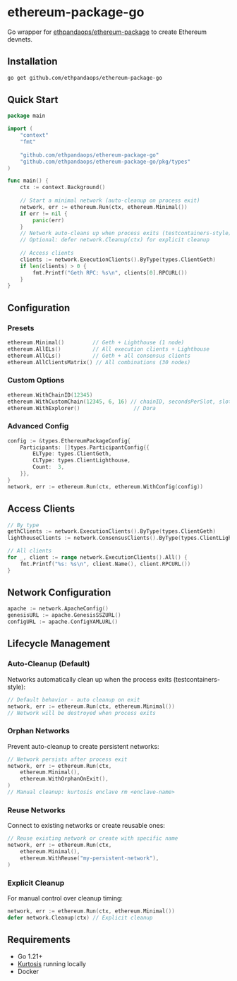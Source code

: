 # ethereum-package-go

Go wrapper for [ethpandaops/ethereum-package](https://github.com/ethpandaops/ethereum-package) to create Ethereum devnets.

## Installation

```bash
go get github.com/ethpandaops/ethereum-package-go
```

## Quick Start

```go
package main

import (
    "context"
    "fmt"
    
    "github.com/ethpandaops/ethereum-package-go"
    "github.com/ethpandaops/ethereum-package-go/pkg/types"
)

func main() {
    ctx := context.Background()
    
    // Start a minimal network (auto-cleanup on process exit)
    network, err := ethereum.Run(ctx, ethereum.Minimal())
    if err != nil {
        panic(err)
    }
    // Network auto-cleans up when process exits (testcontainers-style)
    // Optional: defer network.Cleanup(ctx) for explicit cleanup
    
    // Access clients
    clients := network.ExecutionClients().ByType(types.ClientGeth)
    if len(clients) > 0 {
        fmt.Printf("Geth RPC: %s\n", clients[0].RPCURL())
    }
}
```

## Configuration

### Presets

```go
ethereum.Minimal()         // Geth + Lighthouse (1 node)
ethereum.AllELs()          // All execution clients + Lighthouse
ethereum.AllCLs()          // Geth + all consensus clients  
ethereum.AllClientsMatrix() // All combinations (30 nodes)
```

### Custom Options

```go
ethereum.WithChainID(12345)
ethereum.WithCustomChain(12345, 6, 16) // chainID, secondsPerSlot, slotsPerEpoch
ethereum.WithExplorer()                 // Dora
```

### Advanced Config

```go
config := &types.EthereumPackageConfig{
    Participants: []types.ParticipantConfig{{
        ELType: types.ClientGeth,
        CLType: types.ClientLighthouse,
        Count:  3,
    }},
}
network, err := ethereum.Run(ctx, ethereum.WithConfig(config))
```

## Access Clients

```go
// By type
gethClients := network.ExecutionClients().ByType(types.ClientGeth)
lighthouseClients := network.ConsensusClients().ByType(types.ClientLighthouse)

// All clients
for _, client := range network.ExecutionClients().All() {
    fmt.Printf("%s: %s\n", client.Name(), client.RPCURL())
}
```

## Network Configuration

```go
apache := network.ApacheConfig()
genesisURL := apache.GenesisSSZURL()
configURL := apache.ConfigYAMLURL()
```

## Lifecycle Management

### Auto-Cleanup (Default)
Networks automatically clean up when the process exits (testcontainers-style):

```go
// Default behavior - auto cleanup on exit
network, err := ethereum.Run(ctx, ethereum.Minimal())
// Network will be destroyed when process exits
```

### Orphan Networks
Prevent auto-cleanup to create persistent networks:

```go
// Network persists after process exit
network, err := ethereum.Run(ctx,
    ethereum.Minimal(),
    ethereum.WithOrphanOnExit(),
)
// Manual cleanup: kurtosis enclave rm <enclave-name>
```

### Reuse Networks
Connect to existing networks or create reusable ones:

```go
// Reuse existing network or create with specific name
network, err := ethereum.Run(ctx,
    ethereum.Minimal(),
    ethereum.WithReuse("my-persistent-network"),
)
```

### Explicit Cleanup
For manual control over cleanup timing:

```go
network, err := ethereum.Run(ctx, ethereum.Minimal())
defer network.Cleanup(ctx) // Explicit cleanup
```

## Requirements

- Go 1.21+
- [Kurtosis](https://docs.kurtosis.com/install) running locally
- Docker
